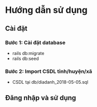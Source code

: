 # Hướng dẫn sử dụng

## Cài đặt
### Bước 1: Cài đặt database
 - rails db:migrate
 - rails db:seed
### Bước 2: Import CSDL tỉnh/huyện/xã
 - CSDL tại db/diadanh_2018-05-05.sql
 
## Đăng nhập và sử dụng
